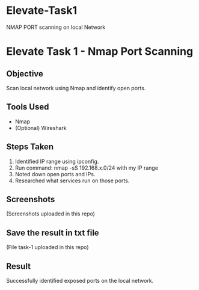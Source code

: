 # Elevate-Task1
NMAP PORT scanning on local Network

# Elevate Task 1 - Nmap Port Scanning

## Objective
Scan local network using Nmap and identify open ports.

## Tools Used
- Nmap
- (Optional) Wireshark

## Steps Taken
1. Identified IP range using ipconfig.
2. Run command: nmap -sS 192.168.x.0/24 with my IP range
3. Noted down open ports and IPs.
4. Researched what services run on those ports.

## Screenshots
(Screenshots uploaded in this repo)

## Save the result in txt file
(File task-1 uploaded in this repo)

## Result
Successfully identified exposed ports on the local network.
